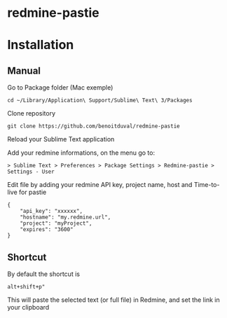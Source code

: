# redmine-pastie

Installation
============

Manual
------

Go to Package folder (Mac exemple)

    cd ~/Library/Application\ Support/Sublime\ Text\ 3/Packages

Clone repository

    git clone https://github.com/benoitduval/redmine-pastie

Reload your Sublime Text application

Add your redmine informations, on the menu go to:

    > Sublime Text > Preferences > Package Settings > Redmine-pastie > Settings - User

Edit file by adding your redmine API key, project name, host and Time-to-live for pastie

    {
        "api_key": "xxxxxx",
        "hostname": "my.redmine.url",
        "project": "myProject",
        "expires": "3600"
    }

Shortcut
--------

By default the shortcut is

    alt+shift+p"

This will paste the selected text (or full file) in Redmine, and set the link in your clipboard